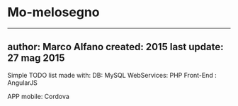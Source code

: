 # Mo-melosegno
---------------------------
author: Marco Alfano
created: 2015
last update: 27 mag 2015
---------------------------
Simple TODO list made with:
  DB:           MySQL
  WebServices:  PHP
  Front-End :   AngularJS

  APP mobile:   Cordova
